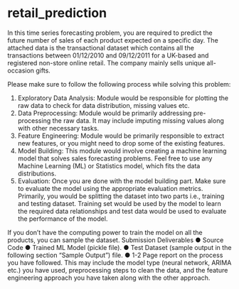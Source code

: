 # retail_prediction

In this time series forecasting problem, you are required to predict the future number of sales of each product expected on a specific day. The attached data is the transactional dataset which contains all the transactions between 01/12/2010 and 09/12/2011 for a UK-based and registered non-store online retail. The company mainly sells unique all-occasion gifts.


Please make sure to follow the following process while solving this problem: 
1.	Exploratory Data Analysis: Module would be responsible for plotting the raw data to check for data distribution, missing values etc.
2.	Data Preprocessing: Module would be primarily addressing pre-processing the raw data. It may include imputing missing values along with other necessary tasks.
3.	Feature Engineering: Module would be primarily responsible to extract new features, or you might need to drop some of the existing features.
4.	Model Building: This module would involve creating a machine learning model that solves sales forecasting problems. Feel free to use any Machine Learning (ML) or Statistics model, which fits the data distributions.
5.	Evaluation: Once you are done with the model building part. Make sure to evaluate the model using the appropriate evaluation metrics. Primarily, you would be splitting the dataset into two parts i.e., training and testing dataset. Training set would be used by the model to learn the required data relationships and test data would be used to evaluate the performance of the model.

If you don’t have the computing power to train the model on all the products, you can sample the dataset.
Submission Deliverables
●	Source Code
●	Trained ML Model (pickle file).
●	Test Dataset (sample output in the following section “Sample Output”) file.
●	1-2 Page report on the process you have followed. This may include the model type (neural network, ARIMA etc.) you have used, preprocessing steps to clean the data, and the feature engineering approach you have taken along with the other approach.
